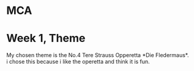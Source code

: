 <!DOCTYPE html>
<html lang="en">
  <head>
    <!--
    <title> INFOST4013 Portfolio </title> 
    -->
  </head>


  <body> 
    
# MCA

<h1> Week 1, Theme </h1>

<p> My chosen theme is the No.4 Tere Strauss Opperetta *Die Fledermaus*. <br>i chose this because i like the operetta and think it is fun.</p>

  
  </body>
  
  
</html>



